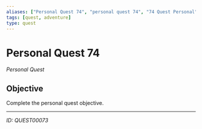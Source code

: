 ```yaml
---
aliases: ["Personal Quest 74", "personal quest 74", "74 Quest Personal"]
tags: [quest, adventure]
type: quest
---
```


# Personal Quest 74

*Personal Quest*

## Objective
Complete the personal quest objective.

---
*ID: QUEST00073*